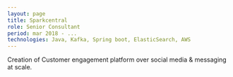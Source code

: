 ```yaml
---
layout: page
title: Sparkcentral
role: Senior Consultant
period: mar 2018 - ...
technologies: Java, Kafka, Spring boot, ElasticSearch, AWS
---
```


Creation of Customer engagement platform over social media & messaging at scale.